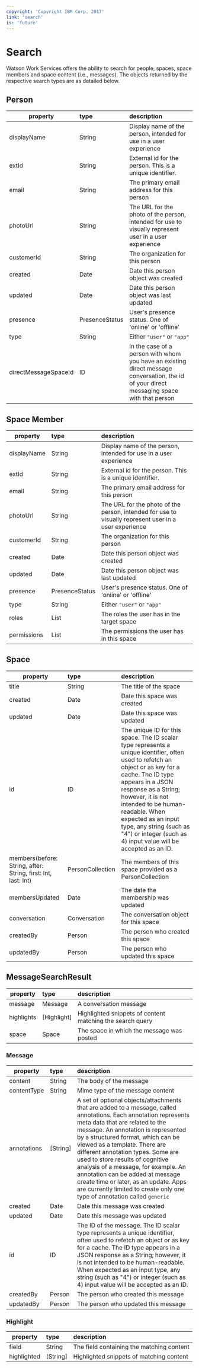 ```yaml
---
copyright: 'Copyright IBM Corp. 2017'
link: 'search'
is: 'future'
---
```


# Search

Watson Work Services offers the ability to search for people, spaces, space members and space content (i.e., messages). The
objects returned by the respective search types are as detailed below.

## Person

| property             | type           | description                                                                                                                                |
|----------------------|:---------------|:-------------------------------------------------------------------------------------------------------------------------------------------|
| displayName          | String         | Display name of the person, intended for use in a user experience                                                                          |
| extId                | String         | External id for the person. This is a unique identifier.                                                                                   |
| email                | String         | The primary email address for this person                                                                                                  |
| photoUrl             | String         | The URL for the photo of the person, intended for use to visually represent user in a user experience                                      |
| customerId           | String         | The organization for this person                                                                                                           |
| created              | Date           | Date this person object was created                                                                                                        |
| updated              | Date           | Date this person object was last updated                                                                                                   |
| presence             | PresenceStatus | User's presence status.  One of 'online' or 'offline'                                                                                      |
| type                 | String         | Either `"user"` or `"app"`                                                                                                                     |
| directMessageSpaceId | ID             | In the case of a person with whom you have an existing direct message conversation, the id of your direct messaging space with that person |

## Space Member

| property             | type           | description                                                                                                                                |
|----------------------|:---------------|:-------------------------------------------------------------------------------------------------------------------------------------------|
| displayName          | String         | Display name of the person, intended for use in a user experience                                                                          |
| extId                | String         | External id for the person. This is a unique identifier.                                                                                   |
| email                | String         | The primary email address for this person                                                                                                  |
| photoUrl             | String         | The URL for the photo of the person, intended for use to visually represent user in a user experience                                      |
| customerId           | String         | The organization for this person                                                                                                           |
| created              | Date           | Date this person object was created                                                                                                        |
| updated              | Date           | Date this person object was last updated                                                                                                   |
| presence             | PresenceStatus | User's presence status.  One of 'online' or 'offline'                                                                                      |
| type                 | String         | Either `"user"` or `"app"`                                                                                                                     |
| roles | List<Role>             | The roles the user has in the target space |
| permissions | List<String>             | The permissions the user has in this space |

## Space

| property                                                      | type             | description                                                                                                                                                                                                                                                                                                                                                          |
|---------------------------------------------------------------|:-----------------|:---------------------------------------------------------------------------------------------------------------------------------------------------------------------------------------------------------------------------------------------------------------------------------------------------------------------------------------------------------------------|
| title                                                         | String           | The title of the space                                                                                                                                                                                                                                                                                                                                               |
| created                                                       | Date             | Date this space  was created                                                                                                                                                                                                                                                                                                                                         |
| updated                                                       | Date             | Date this space was updated                                                                                                                                                                                                                                                                                                                                          |
| id                                                            | ID               | The unique ID for this space. The ID scalar type represents a unique identifier, often used to refetch an object or as key for a cache. The ID type appears in a JSON response as a String; however, it is not intended to be human-readable. When expected as an input type, any string (such as "4") or integer (such as 4) input value will be accepted as an ID. |
| members(before: String, after: String, first: Int, last: Int) | PersonCollection | The members of this space provided as a PersonCollection                                                                                                                                                                                                                                                                                                             |
| membersUpdated                                                | Date             | The date the membership was updated                                                                                                                                                                                                                                                                                                                                  |
| conversation                                                  | Conversation     | The conversation object for this space                                                                                                                                                                                                                                                                                                                               |
| createdBy                                                     | Person           | The person who created this space                                                                                                                                                                                                                                                                                                                                    |
| updatedBy                                                     | Person           | The person who updated this space                                                                                                                                                                                                                                                                                                                                    |

## MessageSearchResult

| property   | type         | description                                               |
|------------|:-------------|:----------------------------------------------------------|
| message    | Message      | A conversation message                                    |
| highlights | \[Highlight] | Highlighted snippets of content matching the search query |
| space      | Space        | The space in which the message was posted                 |

### Message

| property    | type      | description                                                                                                                                                                                                                                                                                                                                                                                                                                                                                                                             |
|-------------|:----------|:----------------------------------------------------------------------------------------------------------------------------------------------------------------------------------------------------------------------------------------------------------------------------------------------------------------------------------------------------------------------------------------------------------------------------------------------------------------------------------------------------------------------------------------|
| content     | String    | The body of the message                                                                                                                                                                                                                                                                                                                                                                                                                                                                                                                 |
| contentType | String    | Mime type of the message content                                                                                                                                                                                                                                                                                                                                                                                                                                                                                                        |
| annotations | \[String] | A set of optional objects/attachments that are added to a message, called annotations. Each annotation represents meta data that are related to the message. An annotation is represented by a structured format, which can be viewed as a template. There are different annotation types. Some are used to store results of cognitive analysis of a message, for example. An annotation can be added at message create time or later, as an update.  Apps are currently limited to create only one type of annotation called `generic` |
| created     | Date      | Date this message  was created                                                                                                                                                                                                                                                                                                                                                                                                                                                                                                          |
| updated     | Date      | Date this message  was updated                                                                                                                                                                                                                                                                                                                                                                                                                                                                                                          |
| id          | ID        | The ID of the message. The ID scalar type represents a unique identifier, often used to refetch an object or as key for a cache. The ID type appears in a JSON response as a String; however, it is not intended to be human-readable. When expected as an input type, any string (such as "4") or integer (such as 4) input value will be accepted as an ID.                                                                                                                                                                           |
| createdBy   | Person    | The person who created this message                                                                                                                                                                                                                                                                                                                                                                                                                                                                                                     |
| updatedBy   | Person    | The person who updated this message                                                                                                                                                                                                                                                                                                                                                                                                                                                                                                     |

### Highlight

| property    | type      | description                               |
|-------------|:----------|:------------------------------------------|
| field       | String    | The field containing the matching content |
| highlighted | \[String] | Highlighted snippets of matching content  |
